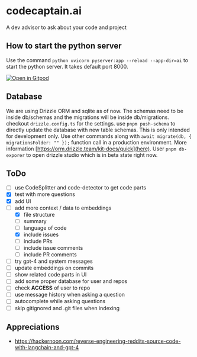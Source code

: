 # codecaptain.ai

A dev advisor to ask about your code and project

## How to start the python server

Use the command `python uvicorn pyserver:app --reload --app-dir=ai` to start the python server. It takes default port 8000.

[![Open in Gitpod](https://gitpod.io/button/open-in-gitpod.svg)](https://gitpod.io/#https://github.com/geprog/codecaptain)

## Database

We are using Drizzle ORM and sqlite as of now. The schemas need to be inside db/schemas and the migrations will be inside db/migrations. checkout `drizzle.config.ts` for the settings.
use `pnpm push-schema` to directly update the database with new table schemas. This is only intended for development only. Use other commands along with `await migrate(db, { migrationsFolder: "" });` function call in a production environment. More information [https://orm.drizzle.team/kit-docs/quick](here). User `pnpm db-exporer` to open drizzle studio which is in beta state right now.

## ToDo

- [ ] use CodeSplitter and code-detector to get code parts
- [x] test with more questions
- [x] add UI
- [ ] add more context / data to embeddings
  - [x] file structure
  - [ ] summary
  - [ ] language of code
  - [x] include issues
  - [ ] include PRs
  - [ ] include issue comments
  - [ ] include PR comments
- [ ] try gpt-4 and system messages
- [ ] update embeddings on commits
- [ ] show related code parts in UI
- [ ] add some proper database for user and repos
- [ ] check **ACCESS** of user to repo
- [ ] use message history when asking a question
- [ ] autocomplete while asking questions
- [ ] skip gitignored and .git files when indexing

## Appreciations

- https://hackernoon.com/reverse-engineering-reddits-source-code-with-langchain-and-gpt-4

